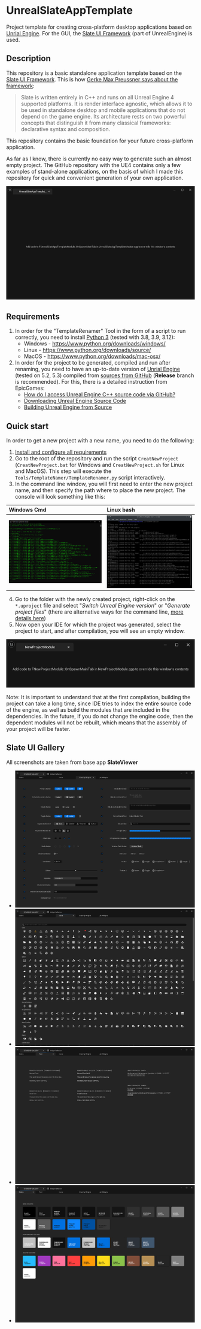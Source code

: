 # UnrealSlateAppTemplate #

Project template for creating cross-platform desktop applications based on [Unrial Engine](https://www.unrealengine.com/). For the GUI, the [Slate UI Framework](https://docs.unrealengine.com/en-US/ProgrammingAndScripting/Slate/index.html) (part of UnrealEngine) is used.

## Description ## 

This repository is a basic standalone application template based on the [Slate UI Framework](https://docs.unrealengine.com/en-US/ProgrammingAndScripting/Slate/index.html). This is how [Gerke Max Preussner says about the framework](https://gmpreussner.com/portfolio/slate-ui):

> Slate is written entirely in C++ and runs on all Unreal Engine 4 supported platforms. It is render interface agnostic, which allows it to be used in standalone desktop and mobile applications that do not depend on the game engine. Its architecture rests on two powerful concepts that distinguish it from many classical frameworks: declarative syntax and composition.

This repository contains the basic foundation for your future cross-platform application. 

As far as I know, there is currently no easy way to generate such an almost empty project. The GitHub repository with the UE4 contains only a few examples of stand-alone applications, on the basis of which I made this repository for quick and convenient generation of your own application.

![Empty window](Media/00_EmptyWindow.png)

## Requirements ##

1) In order for the "TemplateRenamer" Tool in the form of a script to run correctly, you need to install [Python 3](https://www.python.org/downloads/) (tested with 3.8, 3.9, 3.12):
    * Windows - https://www.python.org/downloads/windows/
    * Linux - https://www.python.org/downloads/source/
    * MacOS - https://www.python.org/downloads/mac-osx/
2) In order for the project to be generated, compiled and run after renaming, you need to have an up-to-date version of [Unrial Engine](https://www.unrealengine.com/) (tested on 5.2, 5.3) compiled from [sources from GitHub](https://github.com/EpicGames/UnrealEngine) (**Release** branch is recommended). For this, there is a detailed instruction from EpicGames: 
    * [How do I access Unreal Engine C++ source code via GitHub?](https://www.unrealengine.com/en-US/ue-on-github)
    * [Downloading Unreal Engine Source Code](https://docs.unrealengine.com/en-US/ProgrammingAndScripting/ProgrammingWithCPP/DownloadingSourceCode/index.html)
    * [Building Unreal Engine from Source](https://docs.unrealengine.com/en-US/ProductionPipelines/DevelopmentSetup/BuildingUnrealEngine/index.html)

## Quick start ##

In order to get a new project with a new name, you need to do the following:

1) [Install and configure all requirements](#_requirements)
2) Go to the root of the repository and run the script `CreatNewProject` (`CreatNewProject.bat` for Windows and `CreatNewProject.sh` for Linux and MacOS). This step will execute the `Tools/TemplateNamer/TemplateRenamer.py` script interactively.
3) In the command line window, you will first need to enter the new project name, and then specify the path where to place the new project. The console will look something like this:

| Windows Cmd | Linux bash |
|:------------|:-----------|
| ![Win console](Media/01_winconsole.png) | ![Linux console](Media/02_linuxconsole.png) |

4) Go to the folder with the newly created project, right-click on the `*.uproject` file and select "*Switch Unreal Engine version*" or "*Generate project files*" (there are alternative ways for the command line, [more details here](https://docs.unrealengine.com/en-US/ProductionPipelines/BuildTools/UnrealBuildTool/ProjectFilesForIDEs/index.html))
5) Now open your IDE for which the project was generated, select the project to start, and after compilation, you will see an empty window. 

![New window](Media/04_WinNewWindow.png)

Note: It is important to understand that at the first compilation, building the project can take a long time, since IDE tries to index the entire source code of the engine, as well as build the modules that are included in the dependencies. In the future, if you do not change the engine code, then the dependent modules will not be rebuilt, which means that the assembly of your project will be faster.

## Slate UI Gallery ##

All screenshots are taken from base app **SlateViewer**

* ![Slate Starship widgets](Media/starship-widgets.png)
* ![Starship icons](Media/starship-icons.png)
* ![Slate text format](Media/slate-format-text.png)
* ![Base starship theme colors](Media/starship-colors.png)
